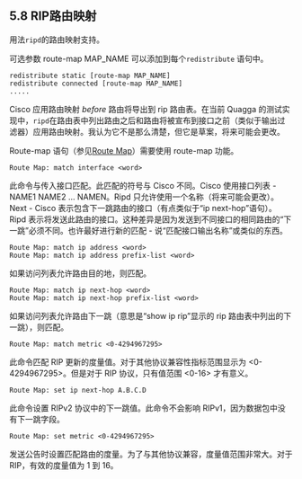 ## 5.8 RIP路由映射

用法`ripd`的路由映射支持。

可选参数 route-map MAP_NAME 可以添加到每个`redistribute` 语句中。

```shell
redistribute static [route-map MAP_NAME]
redistribute connected [route-map MAP_NAME]
.....
```

Cisco 应用路由映射 _before_ 路由将导出到 rip 路由表。在当前 Quagga 的测试实现中，`ripd`在路由表中列出路由之后和路由将被宣布到接口之前（类似于输出过滤器）应用路由映射。我认为它不是那么清楚，但它是草案，将来可能会更改。

Route-map 语句（参见[Route Map](https://www.quagga.net/docs/docs-multi/Route-Map.html#Route-Map)）需要使用 route-map 功能。

```shell
Route Map: match interface <word>
```

此命令与传入接口匹配。此匹配的符号与 Cisco 不同。Cisco 使用接口列表 - NAME1 NAME2 ... NAMEN。Ripd 只允许使用一个名称（将来可能会更改）。Next - Cisco 表示包含下一跳路由的接口（有点类似于“ip next-hop”语句）。Ripd 表示将发送此路由的接口。这种差异是因为发送到不同接口的相同路由的“下一跳”必须不同。也许最好进行新的匹配 - 说“匹配接口输出名称”或类似的东西。

```shell
Route Map: match ip address <word>
Route Map: match ip address prefix-list <word>
```

如果访问列表允许路由目的地，则匹配。

```shell
Route Map: match ip next-hop <word>
Route Map: match ip next-hop prefix-list <word>
```

如果访问列表允许路由下一跳（意思是“show ip rip”显示的 rip 路由表中列出的下一跳），则匹配。

```shell
Route Map: match metric <0-4294967295>
```

此命令匹配 RIP 更新的度量值。对于其他协议兼容性指标范围显示为 <0-4294967295>。但是对于 RIP 协议，只有值范围 <0-16> 才有意义。

```shell
Route Map: set ip next-hop A.B.C.D
```

此命令设置 RIPv2 协议中的下一跳值。此命令不会影响 RIPv1，因为数据包中没有下一跳字段。

```shell
Route Map: set metric <0-4294967295>
```

发送公告时设置匹配路由的度量。为了与其他协议兼容，度量值范围非常大。对于 RIP，有效的度量值为 1 到 16。